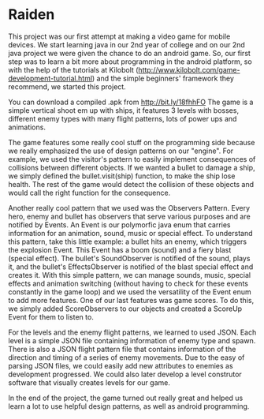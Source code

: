Raiden
======

This project was our first attempt at making a video game for mobile devices. 
We start learning java in our 2nd year of college and on our 2nd java project we were given the chance to do an android game.
So, our first step was to learn a bit more about programming in the android platform, so
with the help of the tutorials at Kilobolt (http://www.kilobolt.com/game-development-tutorial.html) and the simple beginners' framework they recommend, we started this project.

You can download a compiled .apk from http://bit.ly/18fhhFO
The game is a simple vertical shoot em up with ships, it features 3 levels with bosses, different enemy types with many flight patterns, lots of power ups and animations.

The game features some really cool stuff on the programming side because we really emphasized the use of design patterns on our "engine".
For example, we used the visitor's pattern to easily implement consequences of collisions between different objects. If we wanted a bullet to damage a ship, we simply defined
the bullet.visit(ship) function, to make the ship lose health. The rest of the game would detect the collision of these objects and would call the right function for the consequence.

Another really cool pattern that we used was the Observers Pattern. Every hero, enemy and bullet has observers that serve various purposes and are notified by Events.
An Event is our polymorfic java enum that carries information for an animation, sound, music or special effect.
To understand this pattern, take this little example: a bullet hits an enemy, which triggers the explosion Event. This Event has a boom (sound) and a fiery blast (special effect).
The bullet's SoundObserver is notified of the sound, plays it, and the bullet's EffectsObserver is notified of the blast special effect and creates it.
With this simple pattern, we can manage sounds, music, special effects and animation switching (without having to check for these events constantly in the game loop)
and we used the versatility of the Event enum to add more features. One of our last features was game scores. To do this, we simply added ScoreObservers to our objects and created a ScoreUp Event for them to listen to.

For the levels and the enemy flight patterns, we learned to used JSON. Each level is a simple JSON file containing information of enemy type and spawn.
There is also a JSON flight pattern file that contains information of the direction and timing of a series of enemy movements. Due to the easy of parsing JSON files, we could easily add new attributes to enemies as development progressed.
We could also later develop a level construtor software that visually creates levels for our game.

In the end of the project, the game turned out really great and helped us learn a lot to use helpful design patterns, as well as android programming.
